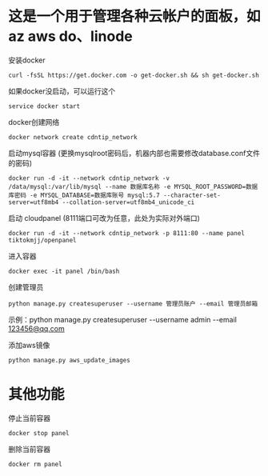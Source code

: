 # 这是一个用于管理各种云帐户的面板，如az aws do、linode

 安装docker
```
curl -fsSL https://get.docker.com -o get-docker.sh && sh get-docker.sh 
```

 如果docker没启动，可以运行这个
```
service docker start
```
 docker创建网络
```
docker network create cdntip_network 
```

 启动mysql容器 (更换mysqlroot密码后，机器内部也需要修改database.conf文件的密码)
```mkdir /data 
docker run -d -it --network cdntip_network -v /data/mysql:/var/lib/mysql --name 数据库名称 -e MYSQL_ROOT_PASSWORD=数据库密码 -e MYSQL_DATABASE=数据库账号 mysql:5.7 --character-set-server=utf8mb4 --collation-server=utf8mb4_unicode_ci
```

 启动 cloudpanel (8111端口可改为任意，此处为实际对外端口)
```
docker run -d -it --network cdntip_network -p 8111:80 --name panel tiktokmjj/openpanel 
```

 进入容器
```
docker exec -it panel /bin/bash
```

 创建管理员
```
python manage.py createsuperuser --username 管理员账户 --email 管理员邮箱
```
示例：python manage.py createsuperuser --username admin --email 123456@qq.com

 添加aws镜像
```
python manage.py aws_update_images
```

# 其他功能
停止当前容器 
```
docker stop panel
```
删除当前容器
```
docker rm panel
```
